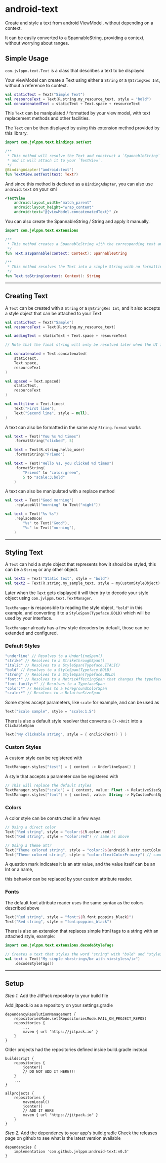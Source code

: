 # android-text

Create and style a text from android ViewModel, without depending on a context.

It can be easily converted to a SpannableString, providing a context, without worrying about ranges.

## Simple Usage

`com.jvlppm.text.Text` is a class that describes a text to be displayed

Your viewModel can create a Text using either a `String` or a `@StringRes Int`,
without a reference to context.

```kotlin
val staticText = Text("Simple Text")
val resourceText = Text(R.string.my_resource_text, style = "bold")
val concatenatedText = staticText + Text.space + resourceText
```

This `Text` can be manipulated / formatted by your view model,
with text replacement methods and other facilities.

The `Text` can be then displayed by using this extension method provided by this library.

```kotlin
import com.jvlppm.text.bindings.setText

/**
 * This method will resolve the Text and construct a `SpannableString` that represents it,
 * and it will attach it to your `TextView`.
 */
@BindingAdapter("android:text")
fun TextView.setText(text: Text?)
```

And since this method is declared as a `BindingAdapter`, you can also use `android:text` on your xml

```xml
<TextView
    android:layout_width="match_parent"
    android:layout_height="wrap_content"
    android:text="@{viewModel.concatenatedText}" />
```

You can also create the SpannableString / String and apply it manually.

```kotlin
import com.jvlppm.text.extensions

/**
 * This method creates a SpannableString with the corresponding text and styles applied.
 */
fun Text.asSpannable(context: Context): SpannableString

/**
 * This method resolves the Text into a simple String with no formatting information.
 */
fun Text.toString(context: Context): String
```

---

## Creating Text

A `Text` can be created with a `String` or a `@StringRes Int`, and it also accepts a style object that can be attached to your Text

```kotlin
val staticText = Text("Sample")
val resourceText = Text(R.string.my_resource_text)

val addingText = staticText + Text.space + resourceText

// Note that the final string will only be resolved later when the UI invoke toString(context)

val concatenated = Text.concatenated(
    staticText,
    Text.space,
    resourceText
)

val spaced = Text.spaced(
    staticText,
    resourceText
)

val multiline = Text.lines(
    Text("First line"),
    Text("Second line", style = null),
)
```

A text can also be formatted in the same way `String.format` works

```kotlin
val text = Text("You %s %d times")
    .formatString("clicked", 5)

val text = Text(R.string.hello_user)
    .formatString("Friend")

val text = Text("Hello %s, you clicked %d times")
    .formatString(
        "Friend" to "color:green",
        5 to "scale:3;bold"
    )
```

A text can also be manipulated with a replace method

```kotlin
val text = Text("Good morning")
    .replaceAll("morning" to Text("night"))

val text = Text("%s %s")
    .replaceOnce(
        "%s" to Text("Good"),
        "%s" to Text("morning"),
    )
```

---

## Styling Text

A `Text` can hold a style object that represents how it should be styled, this can be a `String` or any other object.

```kotlin
val text1 = Text("Static text", style = "bold")
val text2 = Text(R.string.my_sample_text, style = myCustomStyleObject)
```

Later when the `Text` gets displayed it will then try to decode your style object using `com.jvlppm.text.TextManager`.

`TextManager` is responsible to reading the style object, `"bold"` in this example, and converting it to a `StyleSpan(Typeface.BOLD)`
which will be used by your interface.

`TextManager` already has a few style decoders by default, those can be extended and configured.


### Default Styles

```kotlin
"underline" // Resolves to a UnderlineSpan()
"strike" // Resolves to a StrikethroughSpan()
"italic" // Resolves to a StyleSpan(Typeface.ITALIC)
"bold" // Resolves to a StyleSpan(Typeface.BOLD)
"strong" // Resolves to a StyleSpan(Typeface.BOLD)
"font:*" // Resolves to a MetricAffectingSpan that changes the typeface
"font-family:*" // Resolves to a TypefaceSpan
"color:*" // Resolves to a ForegroundColorSpan
"scale:*" // Resolves to a RelativeSizeSpan
```

Some styles accept parameters, like `scale` for example, and can be used as

```kotlin
Text("Scale sample", style = "scale:1.5")
```

There is also a default style resolver that converts a `()->Unit` into a `ClickableSpan`

```kotlin
Text("My clickable string", style = { onClickText() } )
```

### Custom Styles

A custom style can be registered with

```kotlin
TextManager.styles["test"] = { context -> UnderlineSpan() }
```

A style that accepts a parameter can be registered with

```kotlin
// This will replace the default styles
TextManager.styles["scale"] = { context, value: Float -> RelativeSizeSpan(value) }
TextManager.styles["font"] = { context, value: String -> MyCustomFontSpan(value) }
```

### Colors

A color style can be constructed in a few ways

```kotlin
// Using a direct color
Text("Red string", style = "color:${R.color.red}")
Text("Red string", style = "color:red") // same as above

// Using a theme attr
Text("Theme colored string", style = "color:?${android.R.attr.textColorPrimary}")
Text("Theme colored string", style = "color:?textColorPrimary") // same as above
```

A question mark indicates it is an attr value, and the value itself can be an Int or a name,

this behavior can be replaced by your custom attribute reader.

### Fonts

The default font attribute reader uses the same syntax as the colors described above

```kotlin
Text("Red string", style = "font:${R.font.poppins_black}")
Text("Red string", style = "font:poppins_black")
```


There is also an extension that replaces simple html tags to a string with an attached style,
example:

```kotlin
import com.jvlppm.text.extensions.decodeStyleTags

// Creates a text that styles the word "string" with "bold" and "styles" with "italic"
val text = Text("My simple <b>string</b> with <i>styles</i>")
    .decodeStyleTags()
```

---

## Setup

*Step 1.* Add the JitPack repository to your build file

Add jitpack.io as a repository on your settings.gradle

```
dependencyResolutionManagement {
    repositoriesMode.set(RepositoriesMode.FAIL_ON_PROJECT_REPOS)
    repositories {
        ...
        maven { url 'https://jitpack.io' }
    }
}
```

Older projects had the repositories defined inside build.gradle instead

```
buildscript {
    repositories {
        jcenter()
        // DO NOT ADD IT HERE!!!
    }
    ...
}

allprojects {
    repositories {
        mavenLocal()
        jcenter()
        // ADD IT HERE
        maven { url "https://jitpack.io" }
    }
}
```

*Step 2.* Add the dependency to your app's build.gradle
Check the releases page on github to see what is the latest version available

```
dependencies {
	implementation 'com.github.jvlppm:android-text:v0.5'
}
```
